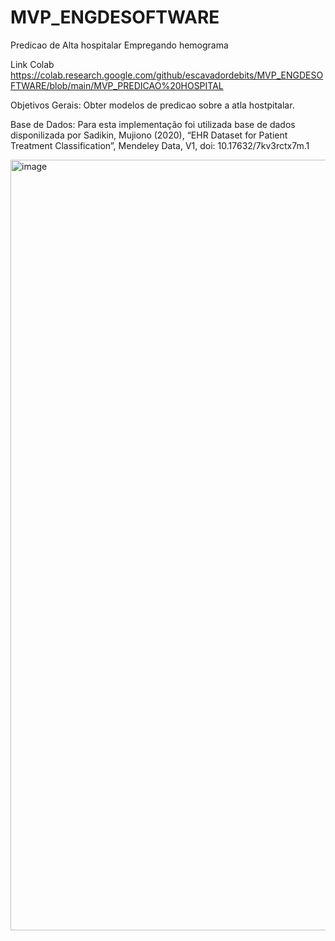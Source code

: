 # MVP_ENGDESOFTWARE
Predicao de Alta hospitalar Empregando hemograma

Link Colab
https://colab.research.google.com/github/escavadordebits/MVP_ENGDESOFTWARE/blob/main/MVP_PREDICAO%20HOSPITAL

Objetivos Gerais:
Obter modelos de predicao sobre a atla hostpitalar.

Base de Dados:
Para esta implementação foi utilizada base de dados disponilizada por Sadikin, Mujiono (2020), “EHR Dataset for Patient Treatment Classification”, Mendeley Data, V1, doi: 10.17632/7kv3rctx7m.1


<img width="1233" alt="image" src="https://github.com/escavadordebits/MVP_ENGDESOFTWARE/assets/41688450/ca9cb799-507b-439a-ac2b-b0c916784b51">







